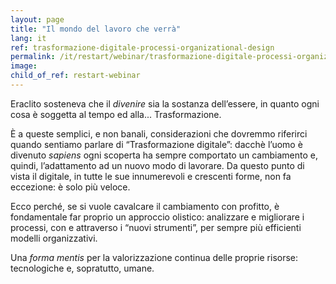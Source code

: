 ```yaml
---
layout: page
title: "Il mondo del lavoro che verrà"
lang: it
ref: trasformazione-digitale-processi-organizational-design
permalink: /it/restart/webinar/trasformazione-digitale-processi-organizational-design
image:
child_of_ref: restart-webinar
---
```


Eraclito sosteneva che il *divenire* sia la sostanza dell’essere, in quanto ogni cosa è soggetta al tempo ed alla... Trasformazione.

È a queste semplici, e non banali, considerazioni che dovremmo riferirci quando sentiamo parlare di “Trasformazione digitale”: dacchè l’uomo è divenuto *sapiens* ogni scoperta ha sempre comportato un cambiamento e, quindi, l’adattamento ad un nuovo modo di lavorare. Da questo punto di vista il digitale, in tutte le sue innumerevoli e crescenti forme, non fa eccezione: è solo più veloce.

Ecco perché, se si vuole cavalcare il cambiamento con profitto, è fondamentale far proprio un approccio olistico: analizzare e migliorare i processi, con e attraverso i “nuovi strumenti”, per sempre più efficienti modelli organizzativi.

Una *forma mentis* per la valorizzazione continua delle proprie risorse: tecnologiche e, sopratutto, umane.
